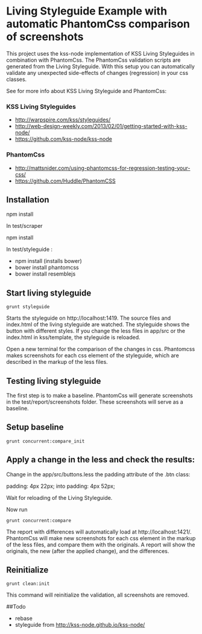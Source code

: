 # Living Styleguide Example with automatic PhantomCss comparison of screenshots


This project uses the kss-node implementation of KSS Living Styleguides in combination with PhantomCss.
The PhantomCss validation scripts are generated from the Living Styleguide. With this setup you can automatically
validate any unexpected side-effects of changes (regression) in your css classes.

See for more info about KSS Living Styleguide and PhantomCss:

### KSS Living Styleguides
* http://warpspire.com/kss/styleguides/
* http://web-design-weekly.com/2013/02/01/getting-started-with-kss-node/
* https://github.com/kss-node/kss-node

### PhantomCss
* http://mattsnider.com/using-phantomcss-for-regression-testing-your-css/
* https://github.com/Huddle/PhantomCSS


## Installation

npm install

In test/scraper

npm install

In test/styleguide :
 * npm install (installs bower)
 * bower install phantomcss
 * bower install resemblejs

## Start living styleguide

```shell
grunt styleguide
```

Starts the styleguide on http://localhost:1419. The source files and index.html of the living styleguide are watched.
The styleguide shows the button with different styles. If you change the less files in app/src or the index.html in
kss/template, the styleguide is reloaded.

Open a new terminal for the comparison of the changes in css. Phantomcss makes screenshots for each css element of
the styleguide, which are described in the markup of the less files.


## Testing living styleguide

The first step is to make a baseline. PhantomCss will generate screenshots in the test/report/screenshots folder. These
screenshots will serve as a baseline.

## Setup baseline

```shell
grunt concurrent:compare_init
```

## Apply a change in the less and check the results:

Change in the app/src/buttons.less the padding attribute of the .btn class:

  padding: 4px 22px; into padding: 4px 52px;

Wait for reloading of the Living Styleguide.

Now run

```shell
grunt concurrent:compare
```

The report with differences will automatically load at http://localhost:1421/. PhantomCss will make new screenshots
for each css element in the markup of the less files, and compare them with the originals. A report will show the
originals, the new (after the applied change), and the differences.

## Reinitialize

```shell
grunt clean:init
```
This command will reinitialize the validation, all screenshots are removed.

##Todo

* rebase
* styleguide from http://kss-node.github.io/kss-node/






